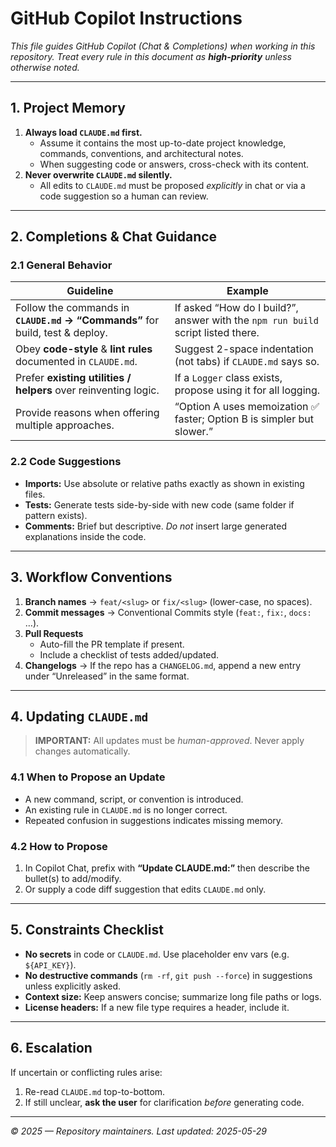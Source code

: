 # GitHub Copilot Instructions
_This file guides GitHub Copilot (Chat & Completions) when working in this
repository.
Treat every rule in this document as **high-priority** unless otherwise noted._

---

## 1. Project Memory

1. **Always load `CLAUDE.md` first.**
   - Assume it contains the most up-to-date project knowledge, commands,
     conventions, and architectural notes.
   - When suggesting code or answers, cross-check with its content.
2. **Never overwrite `CLAUDE.md` silently.**
   - All edits to `CLAUDE.md` must be proposed _explicitly_ in chat or via
     a code suggestion so a human can review.

---

## 2. Completions & Chat Guidance

### 2.1 General Behavior
| Guideline | Example |
|-----------|---------|
| Follow the commands in **`CLAUDE.md` → “Commands”** for build, test & deploy. | If asked “How do I build?”, answer with the `npm run build` script listed there. |
| Obey **code-style** & **lint rules** documented in `CLAUDE.md`. | Suggest 2-space indentation (not tabs) if `CLAUDE.md` says so. |
| Prefer **existing utilities / helpers** over reinventing logic. | If a `Logger` class exists, propose using it for all logging. |
| Provide reasons when offering multiple approaches. | “Option A uses memoization ✅ faster; Option B is simpler but slower.” |

### 2.2 Code Suggestions
- **Imports:** Use absolute or relative paths exactly as shown in existing files.
- **Tests:** Generate tests side-by-side with new code (same folder if pattern
  exists).
- **Comments:** Brief but descriptive.
  _Do not_ insert large generated explanations inside the code.

---

## 3. Workflow Conventions

1. **Branch names** → `feat/<slug>` or `fix/<slug>` (lower-case, no spaces).
2. **Commit messages** → Conventional Commits style
   (`feat:`, `fix:`, `docs:` …).
3. **Pull Requests**
   - Auto-fill the PR template if present.
   - Include a checklist of tests added/updated.
4. **Changelogs** → If the repo has a `CHANGELOG.md`, append a new entry
   under “Unreleased” in the same format.

---

## 4. Updating `CLAUDE.md`

> **IMPORTANT:** All updates must be _human-approved_. Never apply changes
> automatically.

### 4.1 When to Propose an Update
- A new command, script, or convention is introduced.
- An existing rule in `CLAUDE.md` is no longer correct.
- Repeated confusion in suggestions indicates missing memory.

### 4.2 How to Propose
1. In Copilot Chat, prefix with **“Update CLAUDE.md:”** then describe the bullet(s)
   to add/modify.
2. Or supply a code diff suggestion that edits `CLAUDE.md` only.

---

## 5. Constraints Checklist

- **No secrets** in code or `CLAUDE.md`. Use placeholder env vars (e.g.
  `${API_KEY}`).
- **No destructive commands** (`rm -rf`, `git push --force`) in suggestions
  unless explicitly asked.
- **Context size:** Keep answers concise; summarize long file paths or logs.
- **License headers:** If a new file type requires a header, include it.

---

## 6. Escalation

If uncertain or conflicting rules arise:

1. Re-read `CLAUDE.md` top-to-bottom.
2. If still unclear, **ask the user** for clarification _before_ generating
   code.

---

_© 2025 — Repository maintainers.
Last updated: 2025-05-29_

